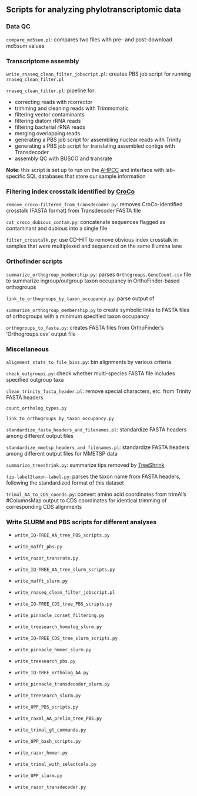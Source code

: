 
## Scripts for analyzing phylotranscriptomic data

### Data QC

`compare_md5sum.pl`: compares two files with pre- and post-download
md5sum values

### Transcriptome assembly

`write_rnaseq_clean_filter_jobscript.pl`: creates PBS job script for
running `rnaseq_clean_filter.pl`

`rnaseq_clean_filter.pl`: pipeline for:

- correcting reads with rcorrector
- trimming and cleaning reads with Trimmomatic
- filtering vector contaminants
- filtering diatom rRNA reads
- filtering bacterial rRNA reads
- merging overlapping reads
- generating a PBS job script for assembling nuclear reads with
  Trinity  
- generating a PBS job script for translating assembled contigs with
  Transdecoder
- assembly QC with BUSCO and transrate

**Note**: this script is set up to run on the
[AHPCC](http://hpc.uark.edu/hpc/) and interface with lab-specific SQL
databases that store our sample information

### Filtering index crosstalk identified by [CroCo](https://bmcbiol.biomedcentral.com/articles/10.1186/s12915-018-0486-7)

`remove_croco-filtered_from_transdecoder.py`: removes CroCo-identified
crosstalk (FASTA format) from Transdecoder FASTA file

`cat_croco_dubious_contam.py`: concatenate sequences flagged as
contaminant and dubious into a single file

`filter_crosstalk.py`: use CD-HIT to remove obvious index crosstalk in
samples that were multiplexed and sequenced on the same Illumina lane

### Orthofinder scripts

`summarize_orthogroup_membership.py`: parses `Orthogroups.GeneCount.csv`
file to summarize ingroup/outgroup taxon occupancy in OrthoFinder-based
orthogroups

`link_to_orthogroups_by_taxon_occupancy.py`: parse output of

`summarize_orthogroup_membership.py` to create symbolic links to FASTA
files of orthogroups with a minimum specified taxon occupancy

`orthogroups_to_fasta.py`: creates FASTA files from OrthoFinder’s
‘Orthogroups.csv’ output file

### Miscellaneous

`alignment_stats_to_file_bins.py`: bin alignments by various criteria

`check_outgroups.py`: check whether multi-species FASTA file includes
specified outgroup taxa

`clean_trinity_fasta_header.pl`: remove special characters, etc. from
Trinity FASTA headers

`count_ortholog_types.py`

`link_to_orthogroups_by_taxon_occupancy.py`

`standardize_fasta_headers_and_filenames.pl`: standardize FASTA headers
among different output files

`standardize_mmetsp_headers_and_filenames.pl`: standardize FASTA headers
among different output files for MMETSP data

`summarize_treeshrink.py`: summarize tips removed by
[TreeShrink](https://github.com/uym2/TreeShrink)

`tip-label2taxon-label.py`: parses the taxon name from FASTA headers,
following the standardized format of this dataset

`trimal_AA_to_CDS_coords.py`: convert amino acid coordinates from
trimAl’s \#ColumnsMap output to CDS coordinates for identical trimming
of corresponding CDS alignments

### Write SLURM and PBS scripts for different analyses

- `write_IQ-TREE_AA_tree_PBS_scripts.py`

- `write_mafft_pbs.py`

- `write_razor_transrate.py`

- `write_IQ-TREE_AA_tree_slurm_scripts.py`

- `write_mafft_slurm.py`

- `write_rnaseq_clean_filter_jobscript.pl`

- `write_IQ-TREE_CDS_tree_PBS_scripts.py`

- `write_pinnacle_corset_filtering.py`

- `write_treesearch_homolog_slurm.py`

- `write_IQ-TREE_CDS_tree_slurm_scripts.py`

- `write_pinnacle_hmmer_slurm.py`

- `write_treesearch_pbs.py`

- `write_IQ-TREE_ortholog_AA.py`

- `write_pinnacle_transdecoder_slurm.py`

- `write_treesearch_slurm.py`

- `write_UPP_PBS_scripts.py`

- `write_raxml_AA_prelim_tree_PBS.py`

- `write_trimal_gt_commands.py`

- `write_UPP_bash_scripts.py`

- `write_razor_hmmer.py`

- `write_trimal_with_selectcols.py`

- `write_UPP_slurm.py`

- `write_razor_transdecoder.py`
